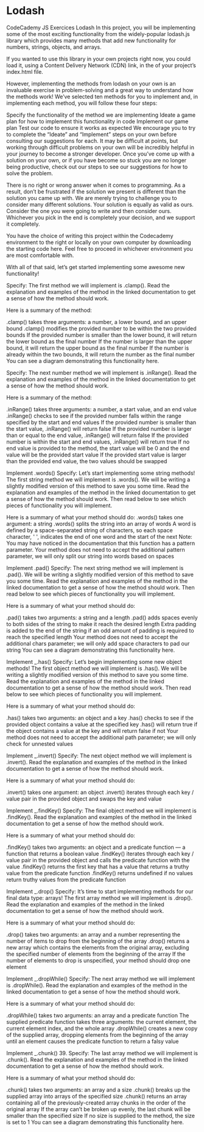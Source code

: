 # Lodash
CodeCademy JS Exercices
Lodash
In this project, you will be implementing some of the most exciting functionality from the widely-popular lodash.js library which provides many methods that add new functionality for numbers, strings, objects, and arrays.

If you wanted to use this library in your own projects right now, you could load it, using a Content Delivery Network (CDN) link, in the <head> of your project’s index.html file.

However, implementing the methods from lodash on your own is an invaluable exercise in problem-solving and a great way to understand how the methods work! We’ve selected ten methods for you to implement and, in implementing each method, you will follow these four steps:

Specify the functionality of the method we are implementing
Ideate a game plan for how to implement this functionality in code
Implement our game plan
Test our code to ensure it works as expected
We encourage you to try to complete the “Ideate” and “Implement” steps on your own before consulting our suggestions for each. It may be difficult at points, but working through difficult problems on your own will be incredibly helpful in your journey to become a stronger developer. Once you’ve come up with a solution on your own, or if you have become so stuck you are no longer being productive, check out our steps to see our suggestions for how to solve the problem.

There is no right or wrong answer when it comes to programming. As a result, don’t be frustrated if the solution we present is different than the solution you came up with. We are merely trying to challenge you to consider many different solutions. Your solution is equally as valid as ours. Consider the one you were going to write and then consider ours. Whichever you pick in the end is completely your decision, and we support it completely.

You have the choice of writing this project within the Codecademy environment to the right or locally on your own computer by downloading the starting code here. Feel free to proceed in whichever environment you are most comfortable with.

With all of that said, let’s get started implementing some awesome new functionality!


Specify: The first method we will implement is .clamp(). Read the explanation and examples of the method in the linked documentation to get a sense of how the method should work.

Here is a summary of the method:

.clamp() takes three arguments: a number, a lower bound, and an upper bound
.clamp() modifies the provided number to be within the two provided bounds
If the provided number is smaller than the lower bound, it will return the lower bound as the final number
If the number is larger than the upper bound, it will return the upper bound as the final number
If the number is already within the two bounds, it will return the number as the final number
You can see a diagram demonstrating this functionality here.

Specify: The next number method we will implement is .inRange(). Read the explanation and examples of the method in the linked documentation to get a sense of how the method should work.

Here is a summary of the method:

.inRange() takes three arguments: a number, a start value, and an end value
.inRange() checks to see if the provided number falls within the range specified by the start and end values
If the provided number is smaller than the start value, .inRange() will return false
If the provided number is larger than or equal to the end value, .inRange() will return false
If the provided number is within the start and end values, .inRange() will return true
If no end value is provided to the method, the start value will be 0 and the end value will be the provided start value
If the provided start value is larger than the provided end value, the two values should be swapped



Implement .words()
Specify: Let’s start implementing some string methods! The first string method we will implement is .words(). We will be writing a slightly modified version of this method to save you some time. Read the explanation and examples of the method in the linked documentation to get a sense of how the method should work. Then read below to see which pieces of functionality you will implement.

Here is a summary of what your method should do:
.words() takes one argument: a string
.words() splits the string into an array of words
A word is defined by a space-separated string of characters, so each space character, ' ', indicates the end of one word and the start of the next
Note: You may have noticed in the documentation that this function has a pattern parameter. Your method does not need to accept the additional pattern parameter, we will only split our string into words based on spaces

Implement .pad()
Specify: The next string method we will implement is .pad(). We will be writing a slightly modified version of this method to save you some time. Read the explanation and examples of the method in the linked documentation to get a sense of how the method should work. Then read below to see which pieces of functionality you will implement.

Here is a summary of what your method should do:

.pad() takes two arguments: a string and a length
.pad() adds spaces evenly to both sides of the string to make it reach the desired length
Extra padding is added to the end of the string if an odd amount of padding is required to reach the specified length
Your method does not need to accept the additional chars parameter; we will only add space characters to pad our string
You can see a diagram demonstrating this functionality here.

Implement _.has()
Specify: Let’s begin implementing some new object methods! The first object method we will implement is .has(). We will be writing a slightly modified version of this method to save you some time. Read the explanation and examples of the method in the linked documentation to get a sense of how the method should work. Then read below to see which pieces of functionality you will implement.

Here is a summary of what your method should do:

.has() takes two arguments: an object and a key
.has() checks to see if the provided object contains a value at the specified key
.has() will return true if the object contains a value at the key and will return false if not
Your method does not need to accept the additional path parameter; we will only check for unnested values


Implement _.invert()
Specify: The next object method we will implement is .invert(). Read the explanation and examples of the method in the linked documentation to get a sense of how the method should work.

Here is a summary of what your method should do:

.invert() takes one argument: an object
.invert() iterates through each key / value pair in the provided object and swaps the key and value


Implement _.findKey()
Specify: The final object method we will implement is .findKey(). Read the explanation and examples of the method in the linked documentation to get a sense of how the method should work.

Here is a summary of what your method should do:

.findKey() takes two arguments: an object and a predicate function — a function that returns a boolean value
.findKey() iterates through each key / value pair in the provided object and calls the predicate function with the value
.findKey() returns the first key that has a value that returns a truthy value from the predicate function
.findKey() returns undefined if no values return truthy values from the predicate function

Implement _.drop()
Specify: It’s time to start implementing methods for our final data type: arrays! The first array method we will implement is .drop(). Read the explanation and examples of the method in the linked documentation to get a sense of how the method should work.

Here is a summary of what your method should do:

.drop() takes two arguments: an array and a number representing the number of items to drop from the beginning of the array
.drop() returns a new array which contains the elements from the original array, excluding the specified number of elements from the beginning of the array
If the number of elements to drop is unspecified, your method should drop one element


Implement _.dropWhile()
Specify: The next array method we will implement is .dropWhile(). Read the explanation and examples of the method in the linked documentation to get a sense of how the method should work.

Here is a summary of what your method should do:

.dropWhile() takes two arguments: an array and a predicate function
The supplied predicate function takes three arguments: the current element, the current element index, and the whole array
.dropWhile() creates a new copy of the supplied array, dropping elements from the beginning of the array until an element causes the predicate function to return a falsy value


Implement _.chunk()
39.
Specify: The last array method we will implement is .chunk(). Read the explanation and examples of the method in the linked documentation to get a sense of how the method should work.

Here is a summary of what your method should do:

.chunk() takes two arguments: an array and a size
.chunk() breaks up the supplied array into arrays of the specified size
.chunk() returns an array containing all of the previously-created array chunks in the order of the original array
If the array can’t be broken up evenly, the last chunk will be smaller than the specified size
If no size is supplied to the method, the size is set to 1
You can see a diagram demonstrating this functionality here.

